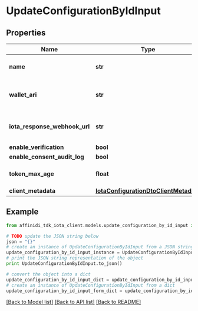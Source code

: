 # UpdateConfigurationByIdInput

## Properties

| Name                          | Type                                                                            | Description                              | Notes      |
| ----------------------------- | ------------------------------------------------------------------------------- | ---------------------------------------- | ---------- |
| **name**                      | **str**                                                                         | The name of the config                   | [optional] |
| **wallet_ari**                | **str**                                                                         | The wallet Ari that will be used to sign | [optional] |
| **iota_response_webhook_url** | **str**                                                                         | webhook to call when data is ready       | [optional] |
| **enable_verification**       | **bool**                                                                        |                                          | [optional] |
| **enable_consent_audit_log**  | **bool**                                                                        |                                          | [optional] |
| **token_max_age**             | **float**                                                                       | token time to live in seconds            | [optional] |
| **client_metadata**           | [**IotaConfigurationDtoClientMetadata**](IotaConfigurationDtoClientMetadata.md) |                                          | [optional] |

## Example

```python
from affinidi_tdk_iota_client.models.update_configuration_by_id_input import UpdateConfigurationByIdInput

# TODO update the JSON string below
json = "{}"
# create an instance of UpdateConfigurationByIdInput from a JSON string
update_configuration_by_id_input_instance = UpdateConfigurationByIdInput.from_json(json)
# print the JSON string representation of the object
print UpdateConfigurationByIdInput.to_json()

# convert the object into a dict
update_configuration_by_id_input_dict = update_configuration_by_id_input_instance.to_dict()
# create an instance of UpdateConfigurationByIdInput from a dict
update_configuration_by_id_input_form_dict = update_configuration_by_id_input.from_dict(update_configuration_by_id_input_dict)
```

[[Back to Model list]](../README.md#documentation-for-models) [[Back to API list]](../README.md#documentation-for-api-endpoints) [[Back to README]](../README.md)
